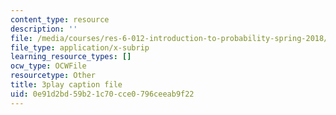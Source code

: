 ```yaml
---
content_type: resource
description: ''
file: /media/courses/res-6-012-introduction-to-probability-spring-2018/0e91d2bd59b21c70cce0796ceeab9f22_27d9Gew3llM.srt
file_type: application/x-subrip
learning_resource_types: []
ocw_type: OCWFile
resourcetype: Other
title: 3play caption file
uid: 0e91d2bd-59b2-1c70-cce0-796ceeab9f22
---
```

